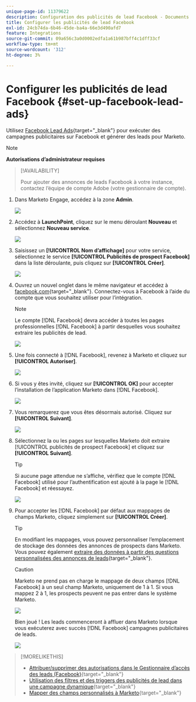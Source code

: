 ```yaml
---
unique-page-id: 11379622
description: Configuration des publicités de lead Facebook - Documents Marketo - Documentation du produit
title: Configurer les publicités de lead Facebook
exl-id: 24cb74da-6b46-45de-ba4a-66e3d490afd7
feature: Integrations
source-git-commit: 09a656c3a0d0002edfa1a61b987bff4c1dff33cf
workflow-type: tm+mt
source-wordcount: '312'
ht-degree: 3%

---
```


# Configurer les publicités de lead Facebook {#set-up-facebook-lead-ads}

Utilisez [Facebook Lead Ads](https://www.facebook.com/business/ads/ad-objectives/lead-generation){target="_blank"} pour exécuter des campagnes publicitaires sur Facebook et générer des leads pour Marketo.

>[!NOTE]
>
>**Autorisations d’administrateur requises**

>[!AVAILABILITY]
>
>Pour ajouter des annonces de leads Facebook à votre instance, contactez l’équipe de compte Adobe (votre gestionnaire de compte).

1. Dans Marketo Engage, accédez à la zone **Admin**.

   ![](assets/set-up-facebook-lead-ads-1.png)

1. Accédez à **LaunchPoint**, cliquez sur le menu déroulant **Nouveau** et sélectionnez **Nouveau service**.

   ![](assets/set-up-facebook-lead-ads-2.png)

1. Saisissez un **[!UICONTROL Nom d’affichage]** pour votre service, sélectionnez le service **[!UICONTROL Publicités de prospect Facebook]** dans la liste déroulante, puis cliquez sur **[!UICONTROL Créer]**.

   ![](assets/set-up-facebook-lead-ads-3.png)

1. Ouvrez un nouvel onglet dans le même navigateur et accédez à [facebook.com](https://www.facebook.com){target="_blank"}. Connectez-vous à Facebook à l’aide du compte que vous souhaitez utiliser pour l’intégration.

   >[!NOTE]
   >
   >Le compte [!DNL Facebook] devra accéder à toutes les pages professionnelles [!DNL Facebook] à partir desquelles vous souhaitez extraire les publicités de lead.

   ![](assets/set-up-facebook-lead-ads-4.png)

1. Une fois connecté à [!DNL Facebook], revenez à Marketo et cliquez sur **[!UICONTROL Autoriser]**.

   ![](assets/set-up-facebook-lead-ads-5.png)

1. Si vous y êtes invité, cliquez sur **[!UICONTROL OK]** pour accepter l’installation de l’application Marketo dans [!DNL Facebook].

   ![](assets/set-up-facebook-lead-ads-6.png)

1. Vous remarquerez que vous êtes désormais autorisé. Cliquez sur **[!UICONTROL Suivant]**.

   ![](assets/set-up-facebook-lead-ads-7.png)

1. Sélectionnez la ou les pages sur lesquelles Marketo doit extraire [!UICONTROL publicités de prospect Facebook] et cliquez sur **[!UICONTROL Suivant]**.

   >[!TIP]
   >
   >Si aucune page attendue ne s’affiche, vérifiez que le compte [!DNL Facebook] utilisé pour l’authentification est ajouté à la page le [!DNL Facebook] et réessayez.

   ![](assets/set-up-facebook-lead-ads-8.png)

1. Pour accepter les [!DNL Facebook] par défaut aux mappages de champs Marketo, cliquez simplement sur **[!UICONTROL Créer]**.

   >[!TIP]
   >
   >En modifiant les mappages, vous pouvez personnaliser l’emplacement de stockage des données des annonces de prospects dans Marketo. Vous pouvez également [extraire des données à partir des questions personnalisées des annonces de leads](/help/marketo/product-docs/demand-generation/facebook/set-up-facebook-lead-ads/map-custom-fields-to-marketo.md){target="_blank"}.

   >[!CAUTION]
   >
   >Marketo ne prend pas en charge le mappage de deux champs [!DNL Facebook] à un seul champ Marketo, uniquement de 1 à 1. Si vous mappez 2 à 1, les prospects peuvent ne pas entrer dans le système Marketo.

   ![](assets/set-up-facebook-lead-ads-9.png)

   Bien joué ! Les leads commenceront à affluer dans Marketo lorsque vous exécuterez avec succès [!DNL Facebook] campagnes publicitaires de leads.

   ![](assets/set-up-facebook-lead-ads-10.png)

>[!MORELIKETHIS]
>
>* [Attribuer/supprimer des autorisations dans le Gestionnaire d’accès des leads (Facebook)](https://www.facebook.com/business/help/540596413257598?id=735435806665862){target="_blank"}
>* [Utilisation des filtres et des triggers des publicités de lead dans une campagne dynamique](/help/marketo/product-docs/demand-generation/facebook/use-lead-ads-filters-and-triggers-in-a-smart-campaign.md){target="_blank"}
>* [Mapper des champs personnalisés à Marketo](/help/marketo/product-docs/demand-generation/facebook/set-up-facebook-lead-ads/map-custom-fields-to-marketo.md){target="_blank"}
